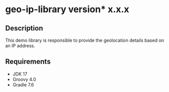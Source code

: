 # geo-ip-library version* x.x.x

## Description
This demo library is responsible to provide the geolocation details based on an IP address.

## Requirements

- JDK 17
- Groovy 4.0
- Gradle 7.6